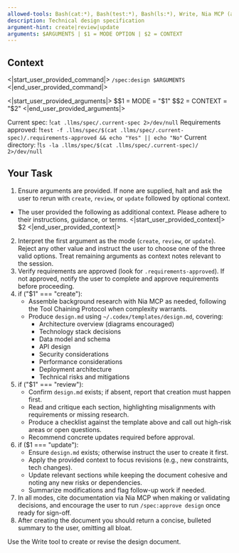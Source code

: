 ```yaml
---
allowed-tools: Bash(cat:*), Bash(test:*), Bash(ls:*), Write, Nia MCP (all tools approved)
description: Technical design specification
argument-hint: create|review|update
arguments: $ARGUMENTS | $1 = MODE OPTION | $2 = CONTEXT
---
```


## Context

<|start_user_provided_command|>
`/spec:design $ARGUMENTS`
<|end_user_provided_command|>

<|start_user_provided_arguments|>
$$1 = MODE = "$1"
$$2 = CONTEXT = "$2"
<|end_user_provided_arguments|>

Current spec: !`cat .llms/spec/.current-spec 2>/dev/null`
Requirements approved: !`test -f .llms/spec/$(cat .llms/spec/.current-spec)/.requirements-approved && echo "Yes" || echo "No"`
Current directory: !`ls -la .llms/spec/$(cat .llms/spec/.current-spec)/ 2>/dev/null`

## Your Task

1. Ensure arguments are provided. If none are supplied, halt and ask the user to rerun with `create`, `review`, or `update` followed by optional context.
  - The user provided the following as additional context. Please adhere to their instructions, guidance, or terms.
  <|start_user_provided_context|>
  $2
  <|end_user_provided_context|>
2. Interpret the first argument as the mode (`create`, `review`, or `update`). Reject any other value and instruct the user to choose one of the three valid options. Treat remaining arguments as context notes relevant to the session.
3. Verify requirements are approved (look for `.requirements-approved`). If not approved, notify the user to complete and approve requirements before proceeding.
4. if ("$1" === "create"):
   - Assemble background research with Nia MCP as needed, following the Tool Chaining Protocol when complexity warrants.
   - Produce `design.md` using `~/.codex/templates/design.md`, covering:
     - Architecture overview (diagrams encouraged)
     - Technology stack decisions
     - Data model and schema
     - API design
     - Security considerations
     - Performance considerations
     - Deployment architecture
     - Technical risks and mitigations
5. if ("$1" === "review"):
   - Confirm `design.md` exists; if absent, report that creation must happen first.
   - Read and critique each section, highlighting misalignments with requirements or missing research.
   - Produce a checklist against the template above and call out high-risk areas or open questions.
   - Recommend concrete updates required before approval.
6. if ($1 === "update"):
   - Ensure `design.md` exists; otherwise instruct the user to create it first.
   - Apply the provided context to focus revisions (e.g., new constraints, tech changes).
   - Update relevant sections while keeping the document cohesive and noting any new risks or dependencies.
   - Summarize modifications and flag follow-up work if needed.
7. In all modes, cite documentation via Nia MCP when making or validating decisions, and encourage the user to run `/spec:approve design` once ready for sign-off.
8. After creating the document you should return a concise, bulleted summary to the user, omitting all bloat.

Use the Write tool to create or revise the design document.
